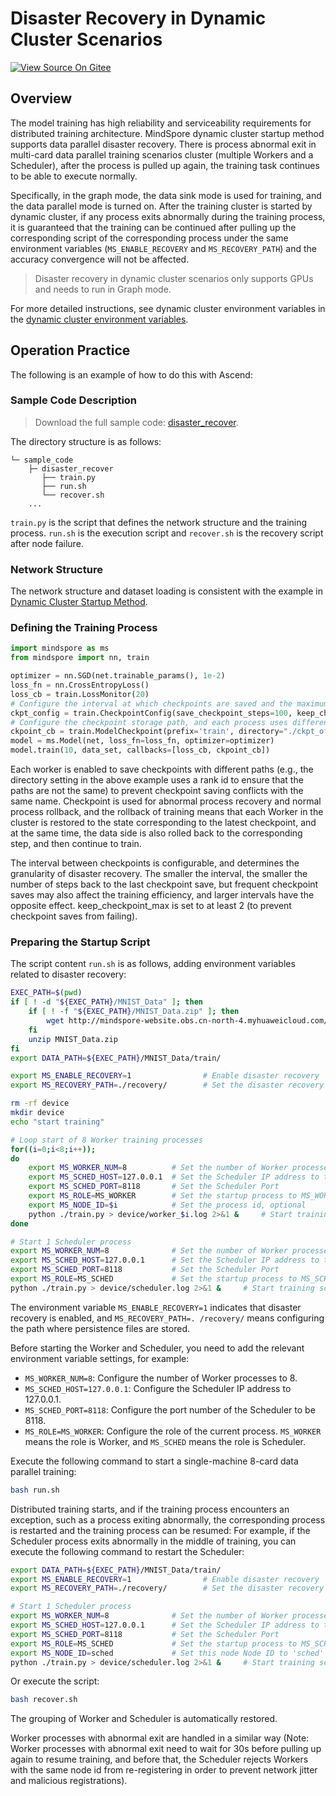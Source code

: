 # Disaster Recovery in Dynamic Cluster Scenarios

[![View Source On Gitee](https://mindspore-website.obs.cn-north-4.myhuaweicloud.com/website-images/r2.3/resource/_static/logo_source_en.svg)](https://gitee.com/mindspore/docs/blob/r2.3/tutorials/experts/source_en/parallel/disaster_recover.md)

## Overview

The model training has high reliability and serviceability requirements for distributed training architecture. MindSpore dynamic cluster startup method supports data parallel disaster recovery. There is process abnormal exit in multi-card data parallel training scenarios cluster (multiple Workers and a Scheduler), after the process is pulled up again, the training task continues to be able to execute normally.

Specifically, in the graph mode, the data sink mode is used for training, and the data parallel mode is turned on. After the training cluster is started by dynamic cluster, if any process exits abnormally during the training process, it is guaranteed that the training can be continued after pulling up the corresponding script of the corresponding process under the same environment variables (`MS_ENABLE_RECOVERY` and `MS_RECOVERY_PATH`) and the accuracy convergence will not be affected.

> Disaster recovery in dynamic cluster scenarios only supports GPUs and needs to run in Graph mode.

For more detailed instructions, see dynamic cluster environment variables in the [dynamic cluster environment variables](https://www.mindspore.cn/docs/en/r2.3/note/env_var_list.html#dynamic-networking).

## Operation Practice

The following is an example of how to do this with Ascend:

### Sample Code Description

> Download the full sample code: [disaster_recover](https://gitee.com/mindspore/docs/tree/r2.3/docs/sample_code/disaster_recover).

The directory structure is as follows:

```text
└─ sample_code
    ├─ disaster_recover
       ├── train.py
       ├── run.sh
       └── recover.sh
    ...
```

`train.py` is the script that defines the network structure and the training process. `run.sh` is the execution script and `recover.sh` is the recovery script after node failure.

### Network Structure

The network structure and dataset loading is consistent with the example in [Dynamic Cluster Startup Method](https://www.mindspore.cn/tutorials/experts/en/r2.3/parallel/dynamic_cluster.html).

### Defining the Training Process

```python
import mindspore as ms
from mindspore import nn, train

optimizer = nn.SGD(net.trainable_params(), 1e-2)
loss_fn = nn.CrossEntropyLoss()
loss_cb = train.LossMonitor(20)
# Configure the interval at which checkpoints are saved and the maximum number to be saved
ckpt_config = train.CheckpointConfig(save_checkpoint_steps=100, keep_checkpoint_max=5)
# Configure the checkpoint storage path, and each process uses different paths
ckpoint_cb = train.ModelCheckpoint(prefix='train', directory="./ckpt_of_rank/"+str(get_rank()), config=ckpt_config)
model = ms.Model(net, loss_fn=loss_fn, optimizer=optimizer)
model.train(10, data_set, callbacks=[loss_cb, ckpoint_cb])
```

Each worker is enabled to save checkpoints with different paths (e.g., the directory setting in the above example uses a rank id to ensure that the paths are not the same) to prevent checkpoint saving conflicts with the same name. Checkpoint is used for abnormal process recovery and normal process rollback, and the rollback of training means that each Worker in the cluster is restored to the state corresponding to the latest checkpoint, and at the same time, the data side is also rolled back to the corresponding step, and then continue to train.

The interval between checkpoints is configurable, and determines the granularity of disaster recovery. The smaller the interval, the smaller the number of steps back to the last checkpoint save, but frequent checkpoint saves may also affect the training efficiency, and larger intervals have the opposite effect. keep_checkpoint_max is set to at least 2 (to prevent checkpoint saves from failing).

### Preparing the Startup Script

The script content `run.sh` is as follows, adding environment variables related to disaster recovery:

```bash
EXEC_PATH=$(pwd)
if [ ! -d "${EXEC_PATH}/MNIST_Data" ]; then
    if [ ! -f "${EXEC_PATH}/MNIST_Data.zip" ]; then
        wget http://mindspore-website.obs.cn-north-4.myhuaweicloud.com/notebook/datasets/MNIST_Data.zip
    fi
    unzip MNIST_Data.zip
fi
export DATA_PATH=${EXEC_PATH}/MNIST_Data/train/

export MS_ENABLE_RECOVERY=1                # Enable disaster recovery
export MS_RECOVERY_PATH=./recovery/        # Set the disaster recovery file save path

rm -rf device
mkdir device
echo "start training"

# Loop start of 8 Worker training processes
for((i=0;i<8;i++));
do
    export MS_WORKER_NUM=8          # Set the number of Worker processes in the cluster to 8
    export MS_SCHED_HOST=127.0.0.1  # Set the Scheduler IP address to the local loop address
    export MS_SCHED_PORT=8118       # Set the Scheduler Port
    export MS_ROLE=MS_WORKER        # Set the startup process to MS_WORKER role
    export MS_NODE_ID=$i            # Set the process id, optional
    python ./train.py > device/worker_$i.log 2>&1 &     # Start training scripts
done

# Start 1 Scheduler process
export MS_WORKER_NUM=8              # Set the number of Worker processes in the cluster to 8
export MS_SCHED_HOST=127.0.0.1      # Set the Scheduler IP address to the local loop address
export MS_SCHED_PORT=8118           # Set the Scheduler Port
export MS_ROLE=MS_SCHED             # Set the startup process to MS_SCHED role
python ./train.py > device/scheduler.log 2>&1 &     # Start training scripts
```

The environment variable `MS_ENABLE_RECOVERY=1` indicates that disaster recovery is enabled, and `MS_RECOVERY_PATH=. /recovery/` means configuring the path where persistence files are stored.

Before starting the Worker and Scheduler, you need to add the relevant environment variable settings, for example:

- `MS_WORKER_NUM=8`: Configure the number of Worker processes to 8.
- `MS_SCHED_HOST=127.0.0.1`: Configure the Scheduler IP address to 127.0.0.1.
- `MS_SCHED_PORT=8118`: Configure the port number of the Scheduler to be 8118.
- `MS_ROLE=MS_WORKER`: Configure the role of the current process. `MS_WORKER` means the role is Worker, and `MS_SCHED` means the role is Scheduler.

Execute the following command to start a single-machine 8-card data parallel training:

```bash
bash run.sh
```

Distributed training starts, and if the training process encounters an exception, such as a process exiting abnormally, the corresponding process is restarted and the training process can be resumed:
For example, if the Scheduler process exits abnormally in the middle of training, you can execute the following command to restart the Scheduler:

```bash
export DATA_PATH=${EXEC_PATH}/MNIST_Data/train/
export MS_ENABLE_RECOVERY=1                # Enable disaster recovery
export MS_RECOVERY_PATH=./recovery/        # Set the disaster recovery file save path

# Start 1 Scheduler process
export MS_WORKER_NUM=8              # Set the number of Worker processes in the cluster to 8
export MS_SCHED_HOST=127.0.0.1      # Set the Scheduler IP address to the local loop address
export MS_SCHED_PORT=8118           # Set the Scheduler Port
export MS_ROLE=MS_SCHED             # Set the startup process to MS_SCHED role
export MS_NODE_ID=sched             # Set this node Node ID to 'sched'
python ./train.py > device/scheduler.log 2>&1 &     # Start training scripts
```

Or execute the script:

```bash
bash recover.sh
```

The grouping of Worker and Scheduler is automatically restored.

Worker processes with abnormal exit are handled in a similar way (Note: Worker processes with abnormal exit need to wait for 30s before pulling up again to resume training, and before that, the Scheduler rejects Workers with the same node id from re-registering in order to prevent network jitter and malicious registrations).